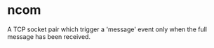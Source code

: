 ncom
====

A TCP socket pair which trigger a 'message' event only when the full message has been received.